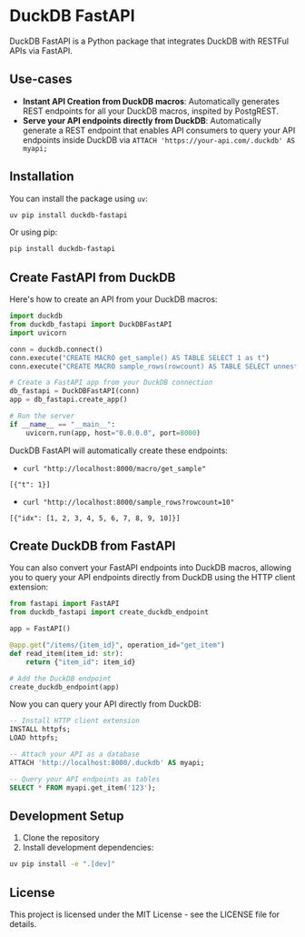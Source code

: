 # DuckDB FastAPI

DuckDB FastAPI is a Python package that integrates DuckDB with RESTFul APIs via FastAPI.

## Use-cases

- **Instant API Creation from DuckDB macros**: Automatically generates REST endpoints for all your DuckDB macros, inspited by PostgREST.
- **Serve your API endpoints directly from DuckDB**: Automatically generate a REST endpoint that enables API consumers to query your API endpoints inside DuckDB via `ATTACH 'https://your-api.com/.duckdb' AS myapi;`

## Installation

You can install the package using `uv`:

```bash
uv pip install duckdb-fastapi
```

Or using pip:

```bash
pip install duckdb-fastapi
```

## Create FastAPI from DuckDB 

Here's how to create an API from your DuckDB macros:

```python
import duckdb
from duckdb_fastapi import DuckDBFastAPI
import uvicorn

conn = duckdb.connect()
conn.execute("CREATE MACRO get_sample() AS TABLE SELECT 1 as t")
conn.execute("CREATE MACRO sample_rows(rowcount) AS TABLE SELECT unnest(generate_series(1, rowcount)) as idx")

# Create a FastAPI app from your DuckDB connection
db_fastapi = DuckDBFastAPI(conn)
app = db_fastapi.create_app()

# Run the server
if __name__ == "__main__":
    uvicorn.run(app, host="0.0.0.0", port=8000)
```

DuckDB FastAPI will automatically create these endpoints:

- `curl "http://localhost:8000/macro/get_sample"`
```
[{"t": 1}]
```

- `curl "http://localhost:8000/sample_rows?rowcount=10"`

```
[{"idx": [1, 2, 3, 4, 5, 6, 7, 8, 9, 10]}]
```

## Create DuckDB from FastAPI

You can also convert your FastAPI endpoints into DuckDB macros, allowing you to query your API endpoints directly from DuckDB using the HTTP client extension:

```python
from fastapi import FastAPI
from duckdb_fastapi import create_duckdb_endpoint

app = FastAPI()

@app.get("/items/{item_id}", operation_id="get_item")
def read_item(item_id: str):
    return {"item_id": item_id}

# Add the DuckDB endpoint
create_duckdb_endpoint(app)
```

Now you can query your API directly from DuckDB:

```sql
-- Install HTTP client extension
INSTALL httpfs;
LOAD httpfs;

-- Attach your API as a database
ATTACH 'http://localhost:8000/.duckdb' AS myapi;

-- Query your API endpoints as tables
SELECT * FROM myapi.get_item('123');
```

## Development Setup

1. Clone the repository
2. Install development dependencies:

```bash
uv pip install -e ".[dev]"
```

## License

This project is licensed under the MIT License - see the LICENSE file for details.
